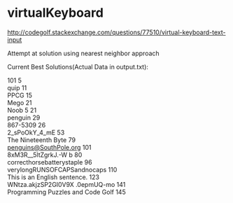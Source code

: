 # virtualKeyboard
http://codegolf.stackexchange.com/questions/77510/virtual-keyboard-text-input

Attempt at solution using nearest neighbor approach


Current Best Solutions(Actual Data in output.txt):

101	5  
quip	11  
PPCG	15  
Mego	21  
Noob 5	21  
penguin	29  
867-5309	26  
2_sPoOkY_4_mE	53  
The Nineteenth Byte	79  
penguins@SouthPole.org	101  
8xM3R__5ltZgrkJ.-W b	80  
correcthorsebatterystaple	96  
verylongRUNSOFCAPSandnocaps	110  
This is an English sentence.	123  
WNtza.akjzSP2GI0V9X .0epmUQ-mo	141  
Programming Puzzles and Code Golf	145  
